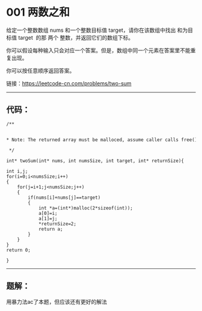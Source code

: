 # 001 两数之和
给定一个整数数组 nums 和一个整数目标值 target，请你在该数组中找出 和为目标值 target  的那 两个 整数，并返回它们的数组下标。

你可以假设每种输入只会对应一个答案。但是，数组中同一个元素在答案里不能重复出现。

你可以按任意顺序返回答案。

链接：https://leetcode-cn.com/problems/two-sum

------------
## 代码：
```
/**

 * Note: The returned array must be malloced, assume caller calls free().

 */

int* twoSum(int* nums, int numsSize, int target, int* returnSize){

int i,j;
for(i=0;i<numsSize;i++)
{
	for(j=i+1;j<numsSize;j++)
	{
		if(nums[i]+nums[j]==target)
		{
			int *a=(int*)malloc(2*sizeof(int));
			a[0]=i;
			a[1]=j;
			*returnSize=2;
			return a;
		}
	}
}
return 0;  

}
```

-----
## 题解：
用暴力法ac了本题，但应该还有更好的解法
